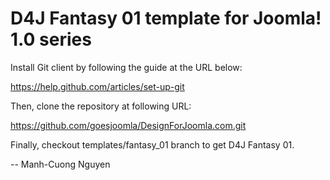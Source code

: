 D4J Fantasy 01 template for Joomla! 1.0 series
===============================================

Install Git client by following the guide at the URL below:

https://help.github.com/articles/set-up-git

Then, clone the repository at following URL:

https://github.com/goesjoomla/DesignForJoomla.com.git

Finally, checkout templates/fantasy_01 branch to get D4J Fantasy 01.

--
Manh-Cuong Nguyen